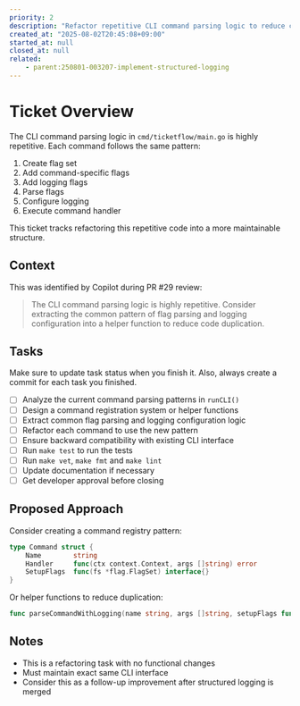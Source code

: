 ```yaml
---
priority: 2
description: "Refactor repetitive CLI command parsing logic to reduce code duplication"
created_at: "2025-08-02T20:45:08+09:00"
started_at: null
closed_at: null
related:
    - parent:250801-003207-implement-structured-logging
---
```


# Ticket Overview

The CLI command parsing logic in `cmd/ticketflow/main.go` is highly repetitive. Each command follows the same pattern:
1. Create flag set
2. Add command-specific flags
3. Add logging flags
4. Parse flags
5. Configure logging
6. Execute command handler

This ticket tracks refactoring this repetitive code into a more maintainable structure.

## Context

This was identified by Copilot during PR #29 review:
> The CLI command parsing logic is highly repetitive. Consider extracting the common pattern of flag parsing and logging configuration into a helper function to reduce code duplication.

## Tasks
Make sure to update task status when you finish it. Also, always create a commit for each task you finished.

- [ ] Analyze the current command parsing patterns in `runCLI()`
- [ ] Design a command registration system or helper functions
- [ ] Extract common flag parsing and logging configuration logic
- [ ] Refactor each command to use the new pattern
- [ ] Ensure backward compatibility with existing CLI interface
- [ ] Run `make test` to run the tests
- [ ] Run `make vet`, `make fmt` and `make lint`
- [ ] Update documentation if necessary
- [ ] Get developer approval before closing

## Proposed Approach

Consider creating a command registry pattern:
```go
type Command struct {
    Name        string
    Handler     func(ctx context.Context, args []string) error
    SetupFlags  func(fs *flag.FlagSet) interface{}
}
```

Or helper functions to reduce duplication:
```go
func parseCommandWithLogging(name string, args []string, setupFlags func(fs *flag.FlagSet) interface{}) (*flag.FlagSet, interface{}, error)
```

## Notes

- This is a refactoring task with no functional changes
- Must maintain exact same CLI interface
- Consider this as a follow-up improvement after structured logging is merged